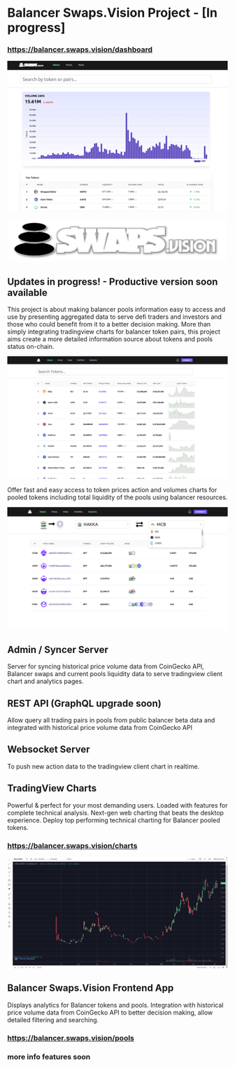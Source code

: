# Balancer Swaps.Vision Project - [In progress]
### https://balancer.swaps.vision/dashboard

![Dashboard v0.1](/docs/images/dashboardv01.png "Dashboard")

![Balancer Swaps.Vision](/docs/images/logo_balancer_swaps_vision_500px.png "Balancer Swaps.Vision")
## Updates in progress! - Productive version soon available

This project is about making balancer pools information easy to access and use by presenting aggregated data to serve defi traders and investors and those who could benefit from it to a better decision making. More than simply integrating tradingview charts for balancer token pairs, this project aims create a more detailed information source about tokens and pools status on-chain.

![Token prices](/docs/images/tokenprices.png "Balancer token prices listing")

Offer fast and easy access to token prices action and volumes charts for pooled tokens including total liquidity of the pools using balancer resources.

![Token/Pools routing](/docs/images/tokenpoolrouting.png "Balancer token/pools routing")

## Admin / Syncer Server

Server for syncing historical price volume data from CoinGecko API, Balancer swaps and current pools liquidity data to serve tradingview client chart and analytics pages.


## REST API (GraphQL upgrade soon)

Allow query all trading pairs in pools from public balancer beta data and integrated with historical price volume data from CoinGecko API


## Websocket Server

To push new action data to the tradingview client chart in realtime.


## TradingView Charts

Powerful & perfect for your most demanding users. Loaded with features for complete technical analysis. Next-gen web charting that beats the desktop experience. Deploy top performing technical charting for Balancer pooled tokens.

### https://balancer.swaps.vision/charts

![Tradingview Charts](/docs/images/tradingview1.png "TradingView Charts for Balancer tokens pairs")


## Balancer Swaps.Vision Frontend App

Displays analytics for Balancer tokens and pools. Integration with historical price volume data from CoinGecko API to better decision making, allow detailed filtering and searching.
### https://balancer.swaps.vision/pools

### more info features soon
